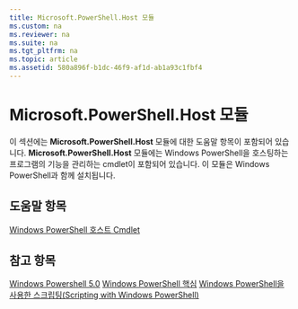 ```yaml
---
title: Microsoft.PowerShell.Host 모듈
ms.custom: na
ms.reviewer: na
ms.suite: na
ms.tgt_pltfrm: na
ms.topic: article
ms.assetid: 580a896f-b1dc-46f9-af1d-ab1a93c1fbf4
---
```

# Microsoft.PowerShell.Host 모듈
이 섹션에는 **Microsoft.PowerShell.Host** 모듈에 대한 도움말 항목이 포함되어 있습니다. **Microsoft.PowerShell.Host** 모듈에는 Windows PowerShell을 호스팅하는 프로그램의 기능을 관리하는 cmdlet이 포함되어 있습니다. 이 모듈은 Windows PowerShell과 함께 설치됩니다.

## 도움말 항목
[Windows PowerShell 호스트 Cmdlet](http://go.microsoft.com/fwlink/?LinkID=245859)

## 참고 항목
[Windows Powershell 5.0](Windows-PowerShell-5.0.md)
[Windows PowerShell 핵심](https://technet.microsoft.com/en-us/library/4b75f1e4-f327-48f3-92ab-bf5435094d41)
[Windows PowerShell을 사용한 스크립팅(Scripting with Windows PowerShell)](../../getting-started/fundamental/Scripting-with-Windows-PowerShell.md)



<!--HONumber=May16_HO2-->



